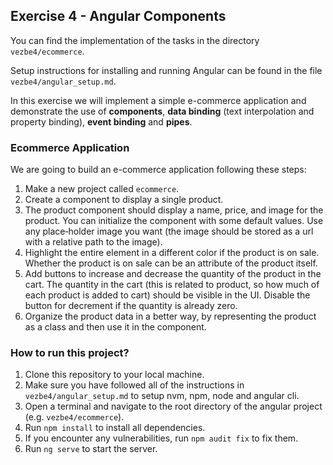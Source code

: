 ## Exercise 4 - Angular Components

You can find the implementation of the tasks in the directory `vezbe4/ecommerce`.

Setup instructions for installing and running Angular can be found in the file `vezbe4/angular_setup.md`.

In this exercise we will implement a simple e-commerce application and demonstrate the use of **components**, **data binding** (text interpolation and property binding), **event binding** and **pipes**.

### Ecommerce Application

We are going to build an e-commerce application following these steps:

1. Make a new project called `ecommerce`.
2. Create a component to display a single product.
3. The product component should display a name, price, and image for the product.
You can initialize the component with some default values. Use any place‐holder image you want (the image should be stored as a url with a relative path to the image).
4. Highlight the entire element in a different color if the product is on sale. Whether the product is on sale can be an attribute of the product itself.
5. Add buttons to increase and decrease the quantity of the product in the cart. The quantity in the cart (this is related to product, so how much of each product is added to cart) should be visible in the UI. Disable the button for decrement if the quantity is already zero.
6. Organize the product data in a better way, by representing the product as a class and then use it in the component.


### How to run this project?

1. Clone this repository to your local machine.
2. Make sure you have followed all of the instructions in `vezbe4/angular_setup.md` to setup nvm, npm, node and angular cli.
3. Open a terminal and navigate to the root directory of the angular project (e.g. `vezbe4/ecommerce`).
4. Run `npm install` to install all dependencies.
5. If you encounter any vulnerabilities, run `npm audit fix` to fix them.
6. Run `ng serve` to start the server.

